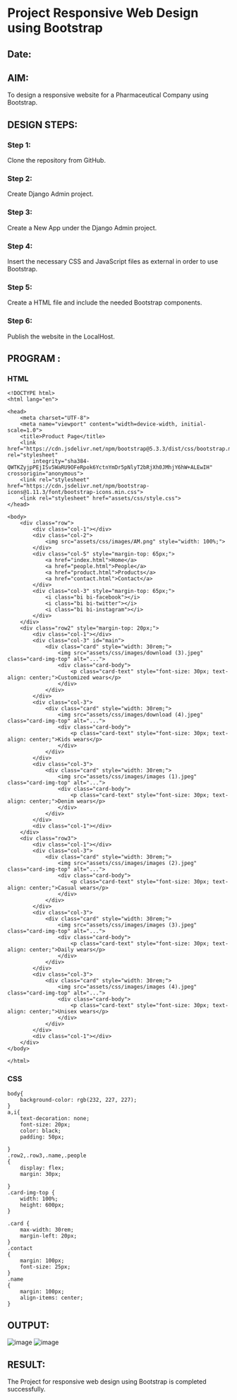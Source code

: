 # Project Responsive Web Design using Bootstrap
## Date:

## AIM:
To design a responsive website for a Pharmaceutical Company using Bootstrap.


## DESIGN STEPS:

### Step 1:
Clone the repository from GitHub.

### Step 2:
Create Django Admin project.

### Step 3:
Create a New App under the Django Admin project.

### Step 4:
Insert the necessary CSS and JavaScript files as external in order to use Bootstrap.

### Step 5:
Create a HTML file and include the needed Bootstrap components.

### Step 6:
Publish the website in the LocalHost.

## PROGRAM :
### HTML
```
<!DOCTYPE html>
<html lang="en">

<head>
    <meta charset="UTF-8">
    <meta name="viewport" content="width=device-width, initial-scale=1.0">
    <title>Product Page</title>
    <link href="https://cdn.jsdelivr.net/npm/bootstrap@5.3.3/dist/css/bootstrap.min.css" rel="stylesheet"
        integrity="sha384-QWTKZyjpPEjISv5WaRU9OFeRpok6YctnYmDr5pNlyT2bRjXh0JMhjY6hW+ALEwIH" crossorigin="anonymous">
    <link rel="stylesheet" href="https://cdn.jsdelivr.net/npm/bootstrap-icons@1.11.3/font/bootstrap-icons.min.css">
    <link rel="stylesheet" href="assets/css/style.css">
</head>

<body>
    <div class="row">
        <div class="col-1"></div>
        <div class="col-2">
            <img src="assets/css/images/AM.png" style="width: 100%;">
        </div>
        <div class="col-5" style="margin-top: 65px;">
            <a href="index.html">Home</a>
            <a href="people.html">People</a>
            <a href="product.html">Products</a>
            <a href="contact.html">Contact</a>
        </div>
        <div class="col-3" style="margin-top: 65px;">
            <i class="bi bi-facebook"></i>
            <i class="bi bi-twitter"></i>
            <i class="bi bi-instagram"></i>
        </div>
    </div>
    <div class="row2" style="margin-top: 20px;">
        <div class="col-1"></div>
        <div class="col-3" id="main">
            <div class="card" style="width: 30rem;">
                <img src="assets/css/images/download (3).jpeg" class="card-img-top" alt="...">
                <div class="card-body">
                    <p class="card-text" style="font-size: 30px; text-align: center;">Customized wears</p>
                </div>
            </div>
        </div>
        <div class="col-3">
            <div class="card" style="width: 30rem;">
                <img src="assets/css/images/download (4).jpeg" class="card-img-top" alt="...">
                <div class="card-body">
                    <p class="card-text" style="font-size: 30px; text-align: center;">Kids wears</p>
                </div>
            </div>
        </div>
        <div class="col-3">
            <div class="card" style="width: 30rem;">
                <img src="assets/css/images/images (1).jpeg" class="card-img-top" alt="...">
                <div class="card-body">
                    <p class="card-text" style="font-size: 30px; text-align: center;">Denim wears</p>
                </div>
            </div>
        </div>
        <div class="col-1"></div>
    </div>
    <div class="row3">
        <div class="col-1"></div>
        <div class="col-3">
            <div class="card" style="width: 30rem;">
                <img src="assets/css/images/images (2).jpeg" class="card-img-top" alt="...">
                <div class="card-body">
                    <p class="card-text" style="font-size: 30px; text-align: center;">Casual wears</p>
                </div>
            </div>
        </div>
        <div class="col-3">
            <div class="card" style="width: 30rem;">
                <img src="assets/css/images/images (3).jpeg" class="card-img-top" alt="...">
                <div class="card-body">
                    <p class="card-text" style="font-size: 30px; text-align: center;">Daily wears</p>
                </div>
            </div>
        </div>
        <div class="col-3">
            <div class="card" style="width: 30rem;">
                <img src="assets/css/images/images (4).jpeg" class="card-img-top" alt="...">
                <div class="card-body">
                    <p class="card-text" style="font-size: 30px; text-align: center;">Unisex wears</p>
                </div>
            </div>
        </div>
        <div class="col-1"></div>
    </div>
</body>

</html>
```
### CSS
```
body{
    background-color: rgb(232, 227, 227);
}
a,i{
    text-decoration: none;
    font-size: 20px;
    color: black;
    padding: 50px;

}
.row2,.row3,.name,.people
{
    display: flex;
    margin: 30px;

}
.card-img-top {
    width: 100%;
    height: 600px; 
}

.card {
    max-width: 30rem;
    margin-left: 20px;
}
.contact
{
    margin: 100px;
    font-size: 25px;
}
.name
{
    margin: 100px;
    align-items: center;
}
```
## OUTPUT:
![image](https://github.com/Harevasu/Pharma/assets/147985044/b7b8f52e-1d20-426d-9837-d2b6dfe14802)
![image](https://github.com/Harevasu/Pharma/assets/147985044/d841874e-cbb3-44d9-8f4d-c0459f3c4745)


## RESULT:
The Project for responsive web design using Bootstrap is completed successfully.
